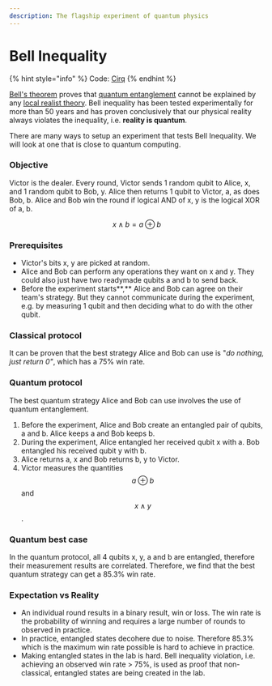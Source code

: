 ```yaml
---
description: The flagship experiment of quantum physics
---
```


# Bell Inequality

{% hint style="info" %}
Code: [Cirq](../code/cirq/bell-inequality.md)
{% endhint %}

[Bell's theorem](https://en.wikipedia.org/wiki/Bell's\_theorem) proves that [quantum entanglement](https://en.wikipedia.org/wiki/Quantum\_entanglement) cannot be explained by any [local realist theory](https://en.wikipedia.org/wiki/Principle\_of\_locality#Quantum\_mechanics). Bell inequality has been tested experimentally for more than 50 years and has proven conclusively that our physical reality always violates the inequality, i.e. **reality is quantum**.

There are many ways to setup an experiment that tests Bell Inequality. We will look at one that is close to quantum computing.

### Objective

Victor is the dealer. Every round, Victor sends 1 random qubit to Alice, x, and 1 random qubit to Bob, y. Alice then returns 1 qubit to Victor, a, as does Bob, b. Alice and Bob win the round if logical AND of x, y is the logical XOR of a, b.

$$
x \land b =a \oplus  b
$$

### Prerequisites

* Victor's bits x, y are picked at random.
* Alice and Bob can perform any operations they want on x and y. They could also just have two readymade qubits a and b to send back.
* Before the experiment starts**,** Alice and Bob can agree on their team's strategy. But they cannot communicate during the experiment, e.g. by measuring 1 qubit and then deciding what to do with the other qubit.

### Classical protocol

It can be proven that the best strategy Alice and Bob can use is "_do nothing, just return 0"_, which has a 75% win rate.

### Quantum protocol

The best quantum strategy Alice and Bob can use involves the use of quantum entanglement.&#x20;

1. Before the experiment, Alice and Bob create an entangled pair of qubits, a and b. Alice keeps a and Bob keeps b.
2. During the experiment, Alice entangled her received qubit x with a. Bob entangled his received qubit y with b.
3. Alice returns a, x and Bob returns b, y to Victor.
4. Victor measures the quantities $$a \oplus b$$ and $$x \land y$$​.

### Quantum best case

In the quantum protocol, all 4 qubits x, y, a and b are entangled, therefore their measurement results are correlated. Therefore, we find that the best quantum strategy can get a 85.3% win rate.

### Expectation vs Reality

* An individual round results in a binary result, win or loss. The win rate is the probability of winning and requires a large number of rounds to observed in practice.
* In practice, entangled states decohere due to noise. Therefore 85.3% which is the maximum win rate possible is hard to achieve in practice.&#x20;
* Making entangled states in the lab is hard. Bell inequality violation, i.e. achieving an observed win rate > 75%, is used as proof that non-classical, entangled states are being created in the lab.

